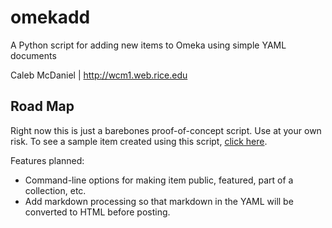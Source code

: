 omekadd
=======

A Python script for adding new items to Omeka using simple YAML documents

Caleb McDaniel | <http://wcm1.web.rice.edu>

Road Map
--------

Right now this is just a barebones proof-of-concept script. Use at your own risk. To see a sample item created using this script, [click here](http://wcaleb.rice.edu/omeka/items/show/92).

Features planned:

- Command-line options for making item public, featured, part of a collection, etc.
- Add markdown processing so that markdown in the YAML will be converted to HTML before posting.
